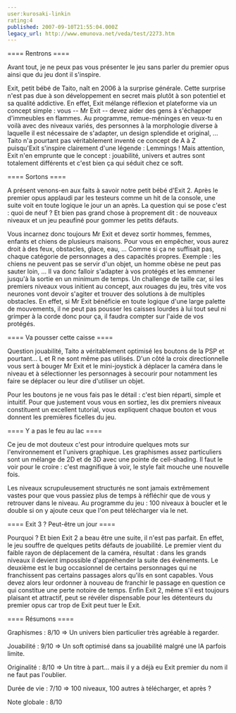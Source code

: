 ```yaml
---
user:kurosaki-linkin
rating:4
published: 2007-09-10T21:55:04.000Z
legacy_url: http://www.emunova.net/veda/test/2273.htm
---
```

==== Rentrons ====  

Avant tout, je ne peux pas vous présenter le jeu sans parler du premier opus ainsi que du jeu dont il s'inspire.  

Exit, petit bébé de Taito, naît en 2006 à la surprise générale. Cette surprise n'est pas due à son développement en secret mais plutôt à son potentiel et sa qualité addictive. En effet, Exit mélange réflexion et plateforme via un concept simple : vous -- Mr Exit -- devez aider des gens à s'échapper d'immeubles en flammes. Au programme, remue-méninges en veux-tu en voilà avec des niveaux variés, des personnes à la morphologie diverse à laquelle il est nécessaire de s'adapter, un design splendide et original, ... Taito n'a pourtant pas véritablement inventé ce concept de A à Z puisqu'Exit s'inspire clairement d'une légende : Lemmings ! Mais attention, Exit n'en emprunte que le concept : jouabilité, univers et autres sont totalement différents et c'est bien ça qui séduit chez ce soft.  

  

==== Sortons ====  

A présent venons-en aux faits à savoir notre petit bébé d'Exit 2\. Après le premier opus applaudi par les testeurs comme un hit de la console, une suite voit en toute logique le jour un an après. La question qui se pose c'est : quoi de neuf ? Et bien pas grand chose à proprement dit : de nouveaux niveaux et un jeu peaufiné pour gommer les petits défauts.  

Vous incarnez donc toujours Mr Exit et devez sortir hommes, femmes, enfants et chiens de plusieurs maisons. Pour vous en empêcher, vous aurez droit à des feux, obstacles, glace, eau, ... Comme si ça ne suffisait pas, chaque catégorie de personnages a des capacités propres. Exemple : les chiens ne peuvent pas se servir d'un objet, un homme obèse ne peut pas sauter loin, ... Il va donc falloir s'adapter à vos protégés et les emmener jusqu'à la sortie en un minimum de temps. Un challenge de taille car, si les premiers niveaux vous initient au concept, aux rouages du jeu, très vite vos neurones vont devoir s'agiter et trouver des solutions à de multiples obstacles. En effet, si Mr Exit bénéficie en toute logique d'une large palette de mouvements, il ne peut pas pousser les caisses lourdes à lui tout seul ni grimper à la corde donc pour ça, il faudra compter sur l'aide de vos protégés.  

  

==== Va pousser cette caisse ====  

Question jouabilité, Taito a véritablement optimisé les boutons de la PSP et pourtant... L et R ne sont même pas utilisés. D'un côté la croix directionnelle vous sert à bouger Mr Exit et le mini-joystick à déplacer la caméra dans le niveau et à sélectionner les personnages à secourir pour notamment les faire se déplacer ou leur dire d'utiliser un objet.  

Pour les boutons je ne vous fais pas le détail : c'est bien réparti, simple et intuitif. Pour que justement vous vous en sortiez, les dix premiers niveaux constituent un excellent tutorial, vous expliquent chaque bouton et vous donnent les premières ficelles du jeu.  

  

==== Y a pas le feu au lac ====  

Ce jeu de mot douteux c'est pour introduire quelques mots sur l'environnement et l'univers graphique. Les graphismes assez particuliers sont un mélange de 2D et de 3D avec une pointe de cell-shading. Il faut le voir pour le croire : c'est magnifique à voir, le style fait mouche une nouvelle fois.  

Les niveaux scrupuleusement structurés ne sont jamais extrêmement vastes pour que vous passiez plus de temps à réfléchir que de vous y retrouver dans le niveau. Au programme du jeu : 100 niveaux à boucler et le double si on y ajoute ceux que l'on peut télécharger via le net.  

  

==== Exit 3 ? Peut-être un jour ====  

Pourquoi ? Et bien Exit 2 a beau être une suite, il n'est pas parfait. En effet, le jeu souffre de quelques petits défauts de jouabilité. Le premier vient du faible rayon de déplacement de la caméra, résultat : dans les grands niveaux il devient impossible d'appréhender la suite des événements. Le deuxième est le bug occasionnel de certains personnages qui ne franchissent pas certains passages alors qu'ils en sont capables. Vous devez alors leur ordonner à nouveau de franchir le passage en question ce qui constitue une perte notoire de temps. Enfin Exit 2, même s'il est toujours plaisant et attractif, peut se révéler dispensable pour les détenteurs du premier opus car trop de Exit peut tuer le Exit.  

  

==== Résumons ====  

Graphismes : 8/10 =\> Un univers bien particulier très agréable à regarder.  

Jouabilité : 9/10 =\> Un soft optimisé dans sa jouabilité malgré une IA parfois limite.  

Originalité : 8/10 =\> Un titre à part... mais il y a déjà eu Exit premier du nom il ne faut pas l'oublier.  

Durée de vie : 7/10 =\> 100 niveaux, 100 autres à télécharger, et après ?  

  

Note globale : 8/10